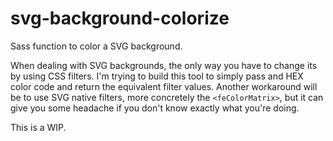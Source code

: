 # svg-background-colorize
Sass function to color a SVG background.

When dealing with SVG backgrounds, the only way you have to change its by using CSS filters. I'm trying to build this tool to simply pass and HEX color code and return the equivalent filter values.
Another workaround will be to use SVG native filters, more concretely the `<feColorMatrix>`, but it can give you some headache if you don't know exactly what you're doing.

This is a WIP.